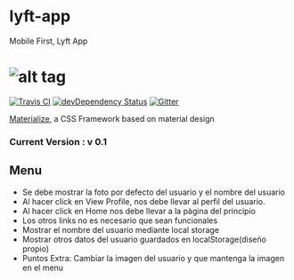 # lyft-app
Mobile First, Lyft App

![alt tag](https://raw.github.com/dogfalo/materialize/master/images/materialize.gif)
===========

[![Travis CI](https://travis-ci.org/Dogfalo/materialize.svg?branch=master)](https://travis-ci.org/Dogfalo/materialize) [![devDependency Status](https://david-dm.org/Dogfalo/materialize/dev-status.svg)](https://david-dm.org/Dogfalo/materialize#info=devDependencies) [![Gitter](https://badges.gitter.im/Join%20Chat.svg)](https://gitter.im/Dogfalo/materialize?utm_source=badge&utm_medium=badge&utm_campaign=pr-badge&utm_content=badge)

[Materialize](http://materializecss.com/), a CSS Framework based on material design

### Current Version : v 0.1

## Menu

-  Se debe mostrar la foto por defecto del usuario y el nombre del usuario
- Al hacer click en View Profile, nos debe llevar al perfil del usuario.
- Al hacer click en Home nos debe llevar a la pàgina del principio
- Los otros links no es necesario que sean funcionales
- Mostrar el nombre del usuario mediante local storage
- Mostrar otros datos del usuario guardados en localStorage(diseño propio)
- Puntos Extra: Cambiar la imagen del usuario y que mantenga la imagen en el menu


